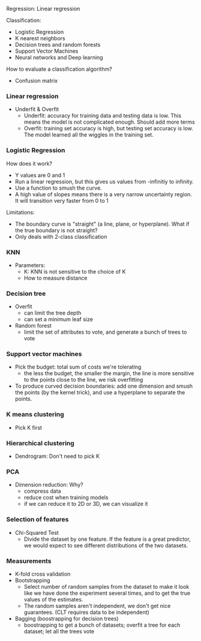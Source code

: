 Regression: Linear regression

Classification:

 - Logistic Regression
 - K nearest neighbors
 - Decision trees and random forests
 - Support Vector Machines
 - Neural networks and Deep learning

How to evaluate a classification algorithm?

 - Confusion matrix

### Linear regression

 - Underfit & Overfit
   - Underfit: accuracy for training data and testing data is low. This means the model is not complicated enough. Should add more terms
   -  Overfit: training set accuracy is high, but testing set accuracy is low. The model learned all the wiggles in the training set.

### Logistic Regression

How does it work?

 - Y values are 0 and 1
 - Run a linear regression, but this gives us values from -infinitiy to infinity. 
 - Use a function to smush the curve. 
 - A high value of slopes means there is a very narrow uncertainty region. It will transition very faster from 0 to 1

Limitations: 

 - The boundary curve is "straight" (a line, plane, or hyperplane). What if the true boundary is not straight?
 - Only deals with 2-class classification

### KNN

 - Parameters:
   - K: KNN is not sensitive to the choice of K
   - How to measure distance

### Decision tree

 - Overfit
   - can limit the tree depth
   - can set a minimum leaf size
 - Random forest
   - limit the set of attributes to vote, and generate a bunch of trees to vote

### Support vector machines

 - Pick the budget: total sum of costs we're tolerating
   - the less the budget, the smaller the margin, the line is more sensitive to the points close to the line, we risk overfitting
 - To produce curved decision boundaries: add one dimension and smush the points (by the kernel trick), and use a hyperplane to separate the points.

### K means clustering

 - Pick K first

### Hierarchical clustering

 - Dendrogram: Don't need to pick K

### PCA

 - Dimension reduction: Why?
   - compress data
   - reduce cost when training models
   - if we can reduce it to 2D or 3D, we can visualize it
### Selection of features

 - Chi-Squared Test
   - Divide the dataset by one feature. If the feature is a great predictor, we would expect to see different distributions of the two datasets.
### Measurements

 - K-fold cross validation
 - Bootstrapping
   - Select number of random samples from the dataset to make it look like we have done the experiment several times, and to get the true values of the estimates.
   - The random samples aren't independent, we don't get nice guarantees. (CLT requires data to be independent) 
 - Bagging (boostrapping for decision trees)
   - boostrapping to get a bunch of datasets; overfit a tree for each dataset; let all the trees vote

   


